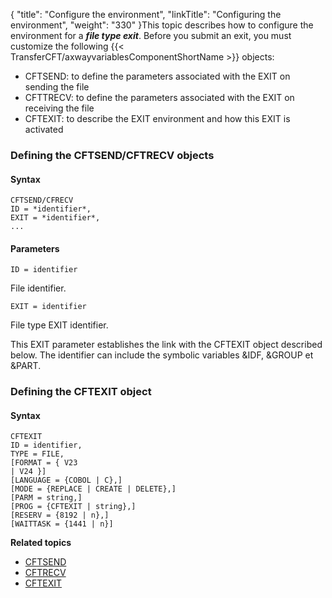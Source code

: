 {
    "title": "Configure  the environment",
    "linkTitle": "Configuring the environment",
    "weight": "330"
}This topic describes how to configure the environment for a <span style="font-style: italic;">**file
type exit**</span>. Before you submit an exit, you must customize the following
{{< TransferCFT/axwayvariablesComponentShortName  >}} objects:

- CFTSEND: to define
    the parameters associated with the EXIT on sending the file
- CFTTRECV: to define
    the parameters associated with the EXIT on receiving the file
- CFTEXIT: to describe
    the EXIT environment and how this EXIT is activated

<span id="Defining_the_CFTSEND_CFTRECV_objects"></span>

### Defining the CFTSEND/CFTRECV objects

#### Syntax

```
CFTSEND/CFRECV  
ID = *identifier*,
EXIT = *identifier*,
...
```

#### Parameters

`ID = identifier`

File identifier.

`EXIT = identifier`

File type EXIT identifier.

This EXIT parameter establishes the link with the CFTEXIT object described
below. The identifier can include the symbolic variables &IDF, &GROUP
et &PART.

<span id="Defining_the_CFTEXIT_object"></span>

### Defining the CFTEXIT object

#### Syntax

```
CFTEXIT 
ID = identifier,
TYPE = FILE,
[FORMAT = { V23
| V24 }]
[LANGUAGE = {COBOL | C},]
[MODE = {REPLACE | CREATE | DELETE},]
[PARM = string,]
[PROG = {CFTEXIT | string},]
[RESERV = {8192 | n},]
[WAITTASK = {1441 | n}]
```

****Related topics****

- [CFTSEND](../../../../concepts/cft_configuration_concepts_start_here/default_send_template_concepts)
- [CFTRECV](../../../../concepts/cft_configuration_concepts_start_here/default_receive_template_concepts)
- [CFTEXIT](../../../../c_intro_userinterfaces/web_copilot_ui/conf_intro/cftexit)
